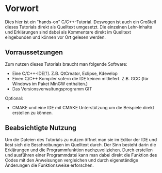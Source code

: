 # Vorwort

Dies hier ist ein "hands-on" C/C++-Tutorial. Deswegen ist auch ein Großteil 
dieses Tutorials direkt als Quelltext umgesetzt. Die einzelnen Lehr-Inhalte und 
Erklärungen sind dabei als Kommentare direkt im Quelltext eingebunden und können 
vor Ort gelesen werden.

## Vorraussetzungen

Zum nutzen dieses Tutorials braucht man folgende Software:

- Eine C/C++-IDE[1]. Z.B. QtCreator, Eclipse, Kdevelop
- Einen C/C++ Kompiler sofern die IDE keinen mitliefert. Z.B. GCC (für Windows im Paket MinGW enthalten.)
- Das Versionsverwaltungsprogramm GIT

Optional:

- CMAKE und eine IDE mit CMAKE Unterstützung um die Beispiele direkt erstellen zu können.

## Beabsichtigte Nutzung

Um die Dateien des Tutorials zu nutzen öffnet man sie im Editor der IDE und liest sich die Beschreibungen im Quelltext durch. Der Sinn besteht darin die Erklärungen und die Programmfunktion nachzuvollziehen. Durch erstellen und ausführen einer Programmdatei kann man dabei direkt die Funktion des Codes mit den Anweisungen vergleichen und durch eigenständige Änderungen die Funktionsweise erforschen.